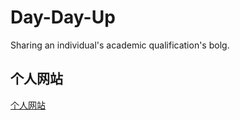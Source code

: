 # Day-Day-Up
Sharing an individual's academic qualification's bolg.
## 个人网站
[个人网站](http://www.bleaknight.top)
